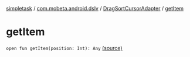 [simpletask](../../index.md) / [com.mobeta.android.dslv](../index.md) / [DragSortCursorAdapter](index.md) / [getItem](.)

# getItem

`open fun getItem(position: Int): Any` [(source)](https://github.com/mpcjanssen/simpletask-android/blob/master/src/main/java/com/mobeta/android/dslv/DragSortCursorAdapter.java#L91)